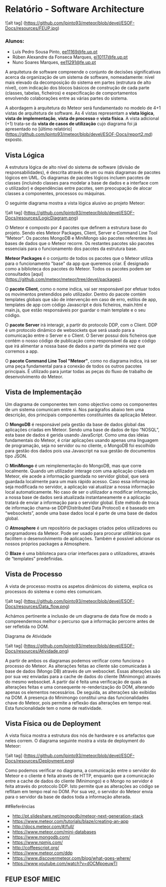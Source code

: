 # Relatório - Software Architecture

![alt tag] (https://github.com/lpinto93/meteor/blob/devel/ESOF-Docs/resources/FEUP.jpg)

### Alunos:
* Luís Pedro Sousa Pinto, ee11169@fe.up.pt
* Rúben Alexandre da Fonseca Marques, ei10117@fe.up.pt 
* Nuno Soares Marques, ee11291@fe.up.pt

A arquitetura de software compreende o conjunto de decisões significativas acerca da organização de um sistema de software,
nomeadamente: nível mais elevado da decomposição do sistema em partes (estrutura de alto nível), com indicação dos blocos
básicos de construção de cada parte (classes, tabelas, ficheiros) e especificação de comportamentos envolvendo colaborações
entre as várias partes do sistema.

A abordagem à arquitetura do Meteor será fundamentado no modelo de 4+1 vistas de arquitetura de software. As 4 vistas representam a **vista lógica**, **vista de implementação**, **vista de processo** e **vista física**. A vista adicional (+1) trata-se da **vista de casos de utilização** cujo diagrama foi já apresentado no [último relatório] (https://github.com/lpinto93/meteor/blob/devel/ESOF-Docs/report2.md) exposto.

## Vista Lógica

A estrutura lógica de alto nível do sistema de software (divisão de responsabilidades), é descrita através de um ou mais
diagramas de pacotes lógicos em UML. Os diagramas de pacotes lógicos incluem pacotes de classes (incluindo classes para
modelar a base de dados e a interface com o utilizador) e dependências entre pacotes, sem preocupação de alocar classes a
componentes, processos ou máquinas.

O seguinte diagrama mostra a vista lógica alusivo ao projeto Meteor:

![alt tag] (https://github.com/lpinto93/meteor/blob/devel/ESOF-Docs/resources/LogicDiagram.png)

O Meteor é composto por 4 pacotes que definem a estrutura base do projeto. Sendo eles Meteor Packages, Client, Server e Command Line Tool "Meteor". Os pacotes MongoDB e MiniMongo são pacotes referentes às bases de dados que o Meteor recorre.
Os restantes pacotes são pacotes essenciais para o funcionamento dos pacotes da estrutura base.

**Meteor Packages** é o conjunto de todos os pacotes que o Meteor utiliza para o funcionamento "base" da app que queremos criar. É designado como a biblioteca dos pacotes do Meteor. Todos os pacotes podem ser consultados [aqui] (https://github.com/meteor/meteor/tree/devel/packages). 

O **pacote Client**, como o nome indica, vai ser responsável por efetuar todos os movimentos pretendidos pelo utilizador. Dentro do pacote contém templates globais que são de intervenção em caso de erro, estilos de app, templates de app com código Javascript e dois ficheiros, main.html e main.js, que estão responsáveis por guardar o main template e o seu código. 

O **pacote Server** irá interagir, a partir do protocolo DDP, com o Client. DDP é um protocolo dinâmico de websockets que será usado para a comunicação entre o Server e o Client. O Server possui dois ficheiros que contém o nosso código de publicação como responsável da app e código que irá alimentar a nossa base de dados a partir da primeira vez que corremos a app.

O **pacote Command Line Tool "Meteor"**, como no diagrama indica, irá ser uma peça fundamental para a conexão de todos os outros pacotes principais. É utilizado para juntar todas as peças do fluxo de trabalho de desenvolvimento do Meteor.

## Vista de Implementação
Um diagrama de componentes tem como objectivo como os componentes de um sistema comunicam entre si. Nos parágrafos abaixo tem uma descrição, dos principais componentes constituintes da aplicação Meteor.

O **MongoDB** é responsável pela gestão da base de dados global das aplicações criadas em Meteor. Sendo uma base de dados de tipo “NOSQL”, esta base de dados é gerida usando JavaScript. Como uma das ideias fundamentais do Meteor, é criar aplicações usando apenas uma linguagem de programação, seja no servidor ou no cliente, o MongoDB foi escolhido para gestão dos dados pois usa Javascript na sua gestão de documentos tipo JSON. 

O **MiniMongo** é um reimplementação do MongoDB, mas que corre localmente. Quando um utilizador interage com uma aplicação criada em Meteor, ele acede a informação guardada no servidor global, que será guardada localmente para um mais rápido acesso. Caso essa informação seja modificada no servidor, a aplicação vai atualizar a nossa informação local automaticamente. No caso de ser o utilizador a modificar informação, a nossa base de dados será atualizada instantaneamente e a aplicação tratará de enviar a informação para o servidor global. Este método de troca de informação chama-se DDP(Distributed Data Protocol) e é baseado em “websockets”, aonde uma base dados local é parte de uma base de dados global.

O **Atmosphere** é um repositório de packages criados pelos utilizadores ou programadores da Meteor. Pode ser usado para procurar utilitários que facilitem o desenvolvimento de aplicações. Também é possível adicionar os nossos próprios packages a Atmosphere.

O **Blaze** é uma biblioteca para criar interfaces para o utilizadores, através de “templates” predefinidas.  

## Vista de Processo

A vista de processo mostra os aspetos dinâmicos do sistema, explica os processos do sistema e como eles comunicam.

![alt tag] (https://github.com/lpinto93/meteor/blob/devel/ESOF-Docs/resources/Data_flow.png)

Achámos pertinente a inclusão de um diagrama de data flow de modo a compreendermos melhor o percurso que a informação percorre antes de ser refletida no DOM. 

Diagrama de Atividade

![alt tag] (https://github.com/lpinto93/meteor/blob/devel/ESOF-Docs/resources/Atividade.png)

A partir de ambos os diagramas podemos verificar como funciona o processo do Meteor. As alterações feitas ao cliente são comunicadas à base de dados (Mongo DB) através de um websocket. Essas alterações são por sua vez enviadas para a cache de dados do cliente (Minimongo) através do mesmo websocket. A partir daí é feita uma verificação de quais as alterações feitas e uma consequente re-renderização do DOM, alterando apenas os elementos necessários. De seguida, as alterações são exibidas na DOM.
A presença do Minimongo constitui uma das funcionalidades chave do Meteor, pois permite a reflexão das alterações em tempo real. Esta funcionalidade tem o nome de reatividade.


## Vista Física ou de Deployment

A vista física mostra a estrutura dos nós de hardware e os artefactos que neles correm. O diagrama seguinte mostra a vista de deployment do Meteor:


![alt tag] (https://github.com/lpinto93/meteor/blob/devel/ESOF-Docs/resources/Deployment.png)

Como podemos verificar no diagrama, a comunicação entre o servidor do Meteor e o cliente é feita através de HTTP, enquanto que a comunicação entre a cache de dados do cliente (Minimongo) e o Mongo no servidor é feita através do protocolo DDP. Isto permite que as alterações ao código se reflitam em tempo real no DOM. Por sua vez, o servidor do Meteor envia para o servidor da base de dados toda a informação alterada.

##Referências

* http://pt.slideshare.net/mongodb/meteor-next-generation-stack
* https://www.meteor.com/tutorials/blaze/creating-an-app
* http://docs.meteor.com/#/full/
* https://www.meteor.com/mini-databases
* https://www.mongodb.com/
* https://www.npmjs.com/
* http://coffeescript.org/
* https://www.meteor.com/ddp
* https://www.discovermeteor.com/blog/what-goes-where/
* https://www.youtube.com/watch?v=dOCMpoeuwTI



## FEUP ESOF MIEIC 
